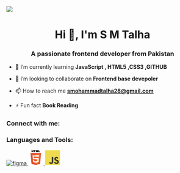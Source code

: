 
 ![](https://user-images.githubusercontent.com/74038190/212749447-bfb7e725-6987-49d9-ae85-2015e3e7cc41.gif)
 <h1 align="center">Hi 👋, I'm S M Talha</h1>
<h3 align="center">A passionate frontend developer from Pakistan</h3>

- 🌱 I’m currently learning **JavaScript , HTML5 ,CSS3 ,GITHUB**

- 👯 I’m looking to collaborate on **Frontend base devepoler**

- 📫 How to reach me **smohammadtalha28@gmail.com**

- ⚡ Fun fact **Book Reading**

<h3 align="left">Connect with me:</h3>
<p align="left">
</p>

<h3 align="left">Languages and Tools:</h3>
<p align="left"> <a href="https://www.figma.com/" target="_blank" rel="noreferrer"> <img src="https://www.vectorlogo.zone/logos/figma/figma-icon.svg" alt="figma" width="40" height="40"/> </a> <a href="https://www.w3.org/html/" target="_blank" rel="noreferrer"> <img src="https://raw.githubusercontent.com/devicons/devicon/master/icons/html5/html5-original-wordmark.svg" alt="html5" width="40" height="40"/> </a> <a href="https://developer.mozilla.org/en-US/docs/Web/JavaScript" target="_blank" rel="noreferrer"> <img src="https://raw.githubusercontent.com/devicons/devicon/master/icons/javascript/javascript-original.svg" alt="javascript" width="40" height="40"/> </a> </p>
